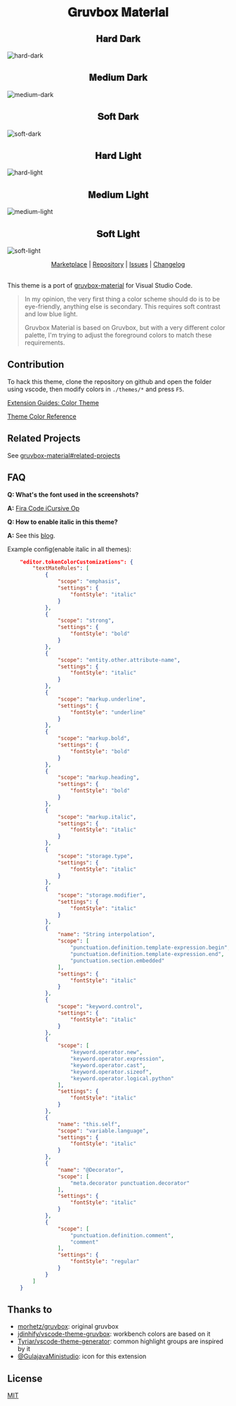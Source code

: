 <h1 align="center">
𝐆𝐫𝐮𝐯𝐛𝐨𝐱 𝐌𝐚𝐭𝐞𝐫𝐢𝐚𝐥
</h1>

<h2 align="center">
𝐇𝐚𝐫𝐝 𝐃𝐚𝐫𝐤
</h2>

![hard-dark](https://user-images.githubusercontent.com/37491630/72215377-680f4e00-350a-11ea-95a8-3a3afb42cbd2.png)

<h2 align="center">
𝐌𝐞𝐝𝐢𝐮𝐦 𝐃𝐚𝐫𝐤
</h2>

![medium-dark](https://user-images.githubusercontent.com/37491630/72215380-6c3b6b80-350a-11ea-947a-b17796017ea5.png)

<h2 align="center">
𝐒𝐨𝐟𝐭 𝐃𝐚𝐫𝐤
</h2>

![soft-dark](https://user-images.githubusercontent.com/37491630/72215383-6fcef280-350a-11ea-98b6-f096b6f29965.png)

<h2 align="center">
𝐇𝐚𝐫𝐝 𝐋𝐢𝐠𝐡𝐭
</h2>

![hard-light](https://user-images.githubusercontent.com/37491630/72215378-69d91180-350a-11ea-8da9-f230dd58c3f4.png)

<h2 align="center">
𝐌𝐞𝐝𝐢𝐮𝐦 𝐋𝐢𝐠𝐡𝐭
</h2>

![medium-light](https://user-images.githubusercontent.com/37491630/72215381-6e052f00-350a-11ea-87e0-20d3f84b7519.png)

<h2 align="center">
𝐒𝐨𝐟𝐭 𝐋𝐢𝐠𝐡𝐭
</h2>

![soft-light](https://user-images.githubusercontent.com/37491630/72215384-7198b600-350a-11ea-845a-ccb4ec468626.png)

<p align="center">
  <a href="https://marketplace.visualstudio.com/items?itemName=sainnhe.gruvbox-material">Marketplace</a> |
  <a href="https://github.com/sainnhe/gruvbox-material-vscode">Repository</a> |
  <a href="https://github.com/sainnhe/gruvbox-material-vscode/issues">Issues</a> |
  <a href="https://github.com/sainnhe/gruvbox-material-vscode/blob/master/CHANGELOG.md">Changelog</a>
  <br><br>
</p>

This theme is a port of [gruvbox-material](https://github.com/sainnhe/gruvbox-material) for Visual Studio Code. 

> In my opinion, the very first thing a color scheme should do is to be eye-friendly, anything else is secondary. This requires soft contrast and low blue light.
>
> Gruvbox Material is based on Gruvbox, but with a very different color palette, I'm trying to adjust the foreground colors to match these requirements.

## Contribution

To hack this theme, clone the repository on github and open the folder using vscode, then modify colors in `./themes/*` and press `F5`.

[Extension Guides: Color Theme](https://code.visualstudio.com/api/extension-guides/color-theme#create-a-new-color-theme)

[Theme Color Reference](https://code.visualstudio.com/api/references/theme-color)

## Related Projects

See [gruvbox-material#related-projects](https://github.com/sainnhe/gruvbox-material#related-projects)

## FAQ

**Q: What's the font used in the screenshots?**

**A:** [Fira Code iCursive Op](https://github.com/sainnhe/icursive-nerd-font)

**Q: How to enable italic in this theme?**

**A:** See this [blog](https://dev.to/salted-bytes/adding-italics-support-to-your-favourite-vscode-theme-2ec9).

Example config(enable italic in all themes):

```json
    "editor.tokenColorCustomizations": {
        "textMateRules": [
            {
                "scope": "emphasis",
                "settings": {
                    "fontStyle": "italic"
                }
            },
            {
                "scope": "strong",
                "settings": {
                    "fontStyle": "bold"
                }
            },
            {
                "scope": "entity.other.attribute-name",
                "settings": {
                    "fontStyle": "italic"
                }
            },
            {
                "scope": "markup.underline",
                "settings": {
                    "fontStyle": "underline"
                }
            },
            {
                "scope": "markup.bold",
                "settings": {
                    "fontStyle": "bold"
                }
            },
            {
                "scope": "markup.heading",
                "settings": {
                    "fontStyle": "bold"
                }
            },
            {
                "scope": "markup.italic",
                "settings": {
                    "fontStyle": "italic"
                }
            },
            {
                "scope": "storage.type",
                "settings": {
                    "fontStyle": "italic"
                }
            },
            {
                "scope": "storage.modifier",
                "settings": {
                    "fontStyle": "italic"
                }
            },
            {
                "name": "String interpolation",
                "scope": [
                    "punctuation.definition.template-expression.begin",
                    "punctuation.definition.template-expression.end",
                    "punctuation.section.embedded"
                ],
                "settings": {
                    "fontStyle": "italic"
                }
            },
            {
                "scope": "keyword.control",
                "settings": {
                    "fontStyle": "italic"
                }
            },
            {
                "scope": [
                    "keyword.operator.new",
                    "keyword.operator.expression",
                    "keyword.operator.cast",
                    "keyword.operator.sizeof",
                    "keyword.operator.logical.python"
                ],
                "settings": {
                    "fontStyle": "italic"
                }
            },
            {
                "name": "this.self",
                "scope": "variable.language",
                "settings": {
                    "fontStyle": "italic"
                }
            },
            {
                "name": "@Decorator",
                "scope": [
                    "meta.decorator punctuation.decorator"
                ],
                "settings": {
                    "fontStyle": "italic"
                }
            },
            {
                "scope": [
                    "punctuation.definition.comment",
                    "comment"
                ],
                "settings": {
                    "fontStyle": "regular"
                }
            }
        ]
    }
```

## Thanks to

- [morhetz/gruvbox](https://github.com/morhetz/gruvbox): original gruvbox
- [jdinhify/vscode-theme-gruvbox](https://github.com/jdinhify/vscode-theme-gruvbox): workbench colors are based on it
- [Tyriar/vscode-theme-generator](https://github.com/Tyriar/vscode-theme-generator): common highlight groups are inspired by it
- [@GulajavaMinistudio](https://github.com/GulajavaMinistudio): icon for this extension

## License

[MIT](https://github.com/sainnhe/gruvbox-material-vscode/blob/master/LICENSE)
